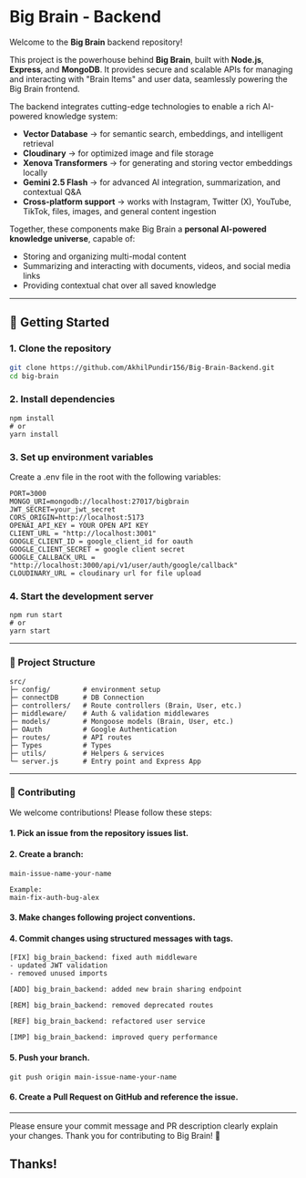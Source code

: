 # Big Brain - Backend

Welcome to the **Big Brain** backend repository!  

This project is the powerhouse behind **Big Brain**, built with **Node.js**, **Express**, and **MongoDB**. It provides secure and scalable APIs for managing and interacting with "Brain Items" and user data, seamlessly powering the Big Brain frontend.  

The backend integrates cutting-edge technologies to enable a rich AI-powered knowledge system:  
- **Vector Database** → for semantic search, embeddings, and intelligent retrieval  
- **Cloudinary** → for optimized image and file storage  
- **Xenova Transformers** → for generating and storing vector embeddings locally  
- **Gemini 2.5 Flash** → for advanced AI integration, summarization, and contextual Q&A  
- **Cross-platform support** → works with Instagram, Twitter (X), YouTube, TikTok, files, images, and general content ingestion  

Together, these components make Big Brain a **personal AI-powered knowledge universe**, capable of:  
- Storing and organizing multi-modal content  
- Summarizing and interacting with documents, videos, and social media links  
- Providing contextual chat over all saved knowledge  


---

## 🚀 Getting Started

### 1. Clone the repository
```bash
git clone https://github.com/AkhilPundir156/Big-Brain-Backend.git
cd big-brain
```
### 2. Install dependencies
```
npm install
# or
yarn install
```
### 3. Set up environment variables
Create a .env file in the root with the following variables:
```
PORT=3000
MONGO_URI=mongodb://localhost:27017/bigbrain
JWT_SECRET=your_jwt_secret
CORS_ORIGIN=http://localhost:5173
OPENAI_API_KEY = YOUR OPEN API KEY
CLIENT_URL = "http://localhost:3001"
GOOGLE_CLIENT_ID = google_client_id for oauth
GOOGLE_CLIENT_SECRET = google client secret
GOOGLE_CALLBACK_URL = "http://localhost:3000/api/v1/user/auth/google/callback"
CLOUDINARY_URL = cloudinary url for file upload
```
### 4. Start the development server
```
npm run start
# or
yarn start
```
---
### 📁 Project Structure
```
src/
├─ config/        # environment setup
├─ connectDB      # DB Connection
├─ controllers/   # Route controllers (Brain, User, etc.)
├─ middleware/    # Auth & validation middlewares
├─ models/        # Mongoose models (Brain, User, etc.)
├─ OAuth          # Google Authentication
├─ routes/        # API routes
├─ Types          # Types
├─ utils/         # Helpers & services
└─ server.js      # Entry point and Express App
```
---
### 🤝 Contributing
We welcome contributions! Please follow these steps:
#### 1. Pick an issue from the repository issues list.
#### 2. Create a branch:
```
main-issue-name-your-name

Example:
main-fix-auth-bug-alex
```
#### 3. Make changes following project conventions.
#### 4. Commit changes using structured messages with tags.
```
[FIX] big_brain_backend: fixed auth middleware
- updated JWT validation
- removed unused imports

[ADD] big_brain_backend: added new brain sharing endpoint

[REM] big_brain_backend: removed deprecated routes

[REF] big_brain_backend: refactored user service

[IMP] big_brain_backend: improved query performance
```
#### 5. Push your branch.
```
git push origin main-issue-name-your-name
```
#### 6. Create a Pull Request on GitHub and reference the issue.
---
Please ensure your commit message and PR description clearly explain your changes.
Thank you for contributing to Big Brain! 🎉
## Thanks!

